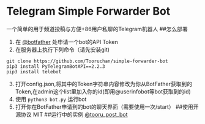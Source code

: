 # Telegram Simple Forwarder Bot
一个简单的用于频道投稿与方便+86用户私聊的Telegram机器人
##怎么部署
1. 在 [@botfather](https://t.me/botfather) 处申请一个bot的API Token
2. 在服务器上执行下列命令（请先安装git)
```
git clone https://github.com/Tooruchan/simple-forwarder-bot
pip3 install PyTelegramBotAPI==2.2.3
pip3 install telebot
```
3. 打开config.json,将其中的Token字符串内容修改为你从BotFather获取到的Token,在admin这个list里加入你的id(即用@userinfobot等bot获取到的id)
4. 使用 `python3 bot.py` 运行bot
5. 打开你在BotFather申请到的bot的聊天界面（需要使用一次/start）
##使用开源协议
MIT
##运行中的实例
[@tooru_post_bot](https://t.me/tooru_post_bot)
